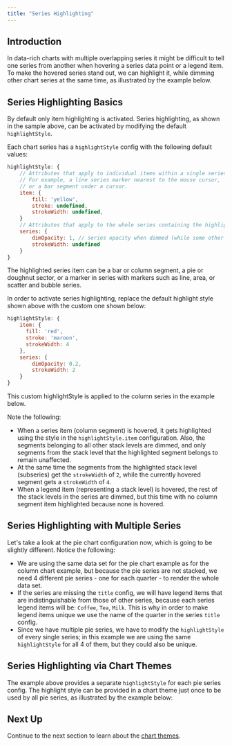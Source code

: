 ```yaml
---
title: "Series Highlighting"
---
```


## Introduction

In data-rich charts with multiple overlapping series it might be difficult to tell one series from another
when hovering a series data point or a legend item. To make the hovered series stand out, we
can highlight it, while dimming other chart series at the same time, as illustrated by the example below.

<chart-example title='Overlapping Series' name='lines' type='generated'></chart-example>

## Series Highlighting Basics

By default only item highlighting is activated. Series highlighting, as shown in the sample above, can be activated by modifying the default `highlightStyle`.

Each chart series has a `highlightStyle` config with the following default values:

```js
highlightStyle: {
    // Attributes that apply to individual items within a single series.
    // For example, a line series marker nearest to the mouse cursor,
    // or a bar segment under a cursor.
    item: {
        fill: 'yellow',
        stroke: undefined,
        strokeWidth: undefined,
    }
    // Attributes that apply to the whole series containing the highlighted item.
    series: {
        dimOpacity: 1, // series opacity when dimmed (while some other series is hovered)
        strokeWidth: undefined
    }
}
```

The highlighted series item can be a bar or column segment, a pie or doughnut sector,
or a marker in series with markers such as line, area, or scatter and bubble series.

In order to activate series highlighting, replace the default highlight style shown above with the custom one shown below:

```js
highlightStyle: {
    item: {
      fill: 'red',
      stroke: 'maroon',
      strokeWidth: 4
    },
    series: {
        dimOpacity: 0.2,
        strokeWidth: 2
    }
}
```

This custom highlightStyle is applied to the column series in the example below.

Note the following:
- When a series item (column segment) is hovered, it gets highlighted using the style in the `highlightStyle.item` configuration.
  Also, the segments belonging to all other stack levels are dimmed, and only segments
  from the stack level that the highlighted segment belongs to remain unaffected.
- At the same time the segments from the highlighted stack level (subseries) get the `strokeWidth` of `2`,
  while the currently hovered segment gets a `strokeWidth` of `4`.
- When a legend item (representing a stack level) is hovered, the rest of the stack levels in the series are dimmed,
  but this time with no column segment item highlighted because none is hovered.

<chart-example title='Column Series with Custom Highlight Style' name='basic-column' type='generated'></chart-example>

## Series Highlighting with Multiple Series

Let's take a look at the pie chart configuration now, which is going to be slightly
different. Notice the following:
- We are using the same data set for the pie chart example as for the column chart example, but because the pie series are not stacked,
  we need 4 different pie series - one for each quarter - to render the whole data set.
- If the series are missing the `title` config, we will have legend items that are indistinguishable from those of other series,
  because each series legend items will be: `Coffee`, `Tea`, `Milk`. This is why in order to make legend items unique we use the name of the quarter
  in the series `title` config.
- Since we have multiple pie series, we have to modify the `highlightStyle` of every single series;
  in this example we are using the same `highlightStyle` for all 4 of them, but they could also be unique.

<chart-example title='Pie Series with Custom Highlight Style' name='basic-pie' type='generated'></chart-example>

## Series Highlighting via Chart Themes

The example above provides a separate `highlightStyle` for each pie series config.
The highlight style can be provided in a chart theme just once to be used by all pie series, as illustrated by the example below:

<chart-example title='Pie Series with Custom Highlight Style Theme' name='basic-pie-theme' type='generated'></chart-example>

## Next Up

Continue to the next section to learn about the [chart themes](/charts-themes/).
